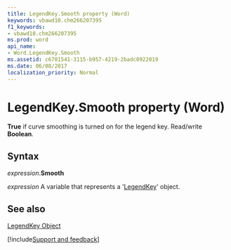 ```yaml
---
title: LegendKey.Smooth property (Word)
keywords: vbawd10.chm266207395
f1_keywords:
- vbawd10.chm266207395
ms.prod: word
api_name:
- Word.LegendKey.Smooth
ms.assetid: c6781541-3115-b957-4219-2badc0922019
ms.date: 06/08/2017
localization_priority: Normal
---
```



# LegendKey.Smooth property (Word)

 **True** if curve smoothing is turned on for the legend key. Read/write **Boolean**.


## Syntax

_expression_.**Smooth**

_expression_ A variable that represents a '[LegendKey](Word.LegendKey.md)' object.


## See also


[LegendKey Object](Word.LegendKey.md)

[!include[Support and feedback](~/includes/feedback-boilerplate.md)]